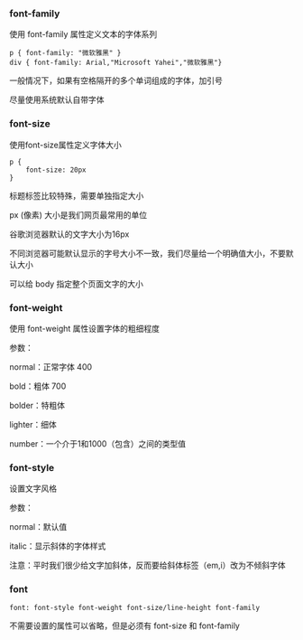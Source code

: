### font-family

使用 font-family 属性定义文本的字体系列

```
p { font-family: "微软雅黑" }
div { font-family: Arial,"Microsoft Yahei","微软雅黑"}
```

一般情况下，如果有空格隔开的多个单词组成的字体，加引号

尽量使用系统默认自带字体



### font-size

使用font-size属性定义字体大小

```
p {
	font-size: 20px
}
```

标题标签比较特殊，需要单独指定大小

px (像素) 大小是我们网页最常用的单位

谷歌浏览器默认的文字大小为16px

不同浏览器可能默认显示的字号大小不一致，我们尽量给一个明确值大小，不要默认大小

可以给 body 指定整个页面文字的大小



### font-weight

使用 font-weight 属性设置字体的粗细程度

参数：

normal：正常字体  400 

bold：粗体   700

bolder：特粗体

lighter：细体

number：一个介于1和1000（包含）之间的类型值



### font-style

设置文字风格

参数：

normal：默认值

italic：显示斜体的字体样式

注意：平时我们很少给文字加斜体，反而要给斜体标签（em,i）改为不倾斜字体



### font

```
font: font-style font-weight font-size/line-height font-family
```

不需要设置的属性可以省略，但是必须有 font-size 和 font-family









